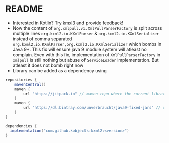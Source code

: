 # README
- Interested in Kotlin? Try [kmxl3](https://github.com/kobjects/kxml3) and provide feedback!
- Now the content of `org.xmlpull.v1.XmlPullParserFactory` is split across multiple lines `org.kxml2.io.KXmlParser` & `org.kxml2.io.KXmlSerializer` instead of comma separated `org.kxml2.io.KXmlParser,org.kxml2.io.KXmlSerializer` which bombs in Java 9+. This fix will ensure java 9 module system will atleast no complain. Even with this fix, implementation of `XmlPullParserFactory` in `xmlpull` is still nothing but abuse of `ServiceLoader` implementation. But atleast it does not bomb right now
- Library can be added as a dependency using

```groovy
repositories {
    mavenCentral()
    maven {
        url "https://jitpack.io" // maven repo where the current library resides
    }
    maven {
        url "https://dl.bintray.com/unverbraucht/java9-fixed-jars" // repo for fetching `xmlpull` dependency that's java 9 enabled
    }
}

dependencies {
  implementation("com.github.kobjects:kxml2:<version>")
}
```

